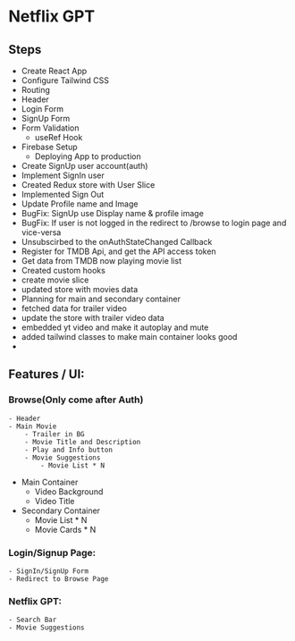 # Netflix GPT

## Steps

- Create React App
- Configure Tailwind CSS
- Routing
- Header
- Login Form
- SignUp Form
- Form Validation
  - useRef Hook
- Firebase Setup
  - Deploying App to production
- Create SignUp user account(auth)
- Implement SignIn user
- Created Redux store with User Slice
- Implemented Sign Out
- Update Profile name and Image
- BugFix: SignUp use Display name & profile image
- BugFix: If user is not logged in the redirect to /browse to login page and vice-versa
- Unsubscirbed to the onAuthStateChanged Callback
- Register for TMDB Api, and get the API access token
- Get data from TMDB now playing movie list
- Created custom hooks
- create movie slice
- updated store with movies data
- Planning for main and secondary container
- fetched data for trailer video
- update the store with trailer video data
- embedded yt video and make it autoplay and mute
- added tailwind classes to make main container looks good
-

## Features / UI:

### Browse(Only come after Auth)

    - Header
    - Main Movie
        - Trailer in BG
        - Movie Title and Description
        - Play and Info button
        - Movie Suggestions
            - Movie List * N

- Main Container
  - Video Background
  - Video Title
- Secondary Container
  - Movie List \* N
  - Movie Cards \* N

### Login/Signup Page:

    - SignIn/SignUp Form
    - Redirect to Browse Page

### Netflix GPT:

    - Search Bar
    - Movie Suggestions
